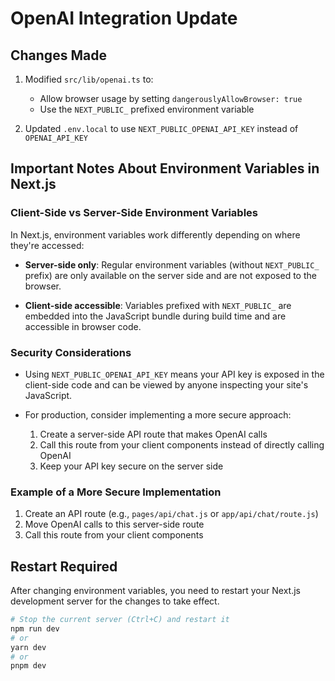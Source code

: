 # OpenAI Integration Update

## Changes Made

1. Modified `src/lib/openai.ts` to:
   - Allow browser usage by setting `dangerouslyAllowBrowser: true`
   - Use the `NEXT_PUBLIC_` prefixed environment variable

2. Updated `.env.local` to use `NEXT_PUBLIC_OPENAI_API_KEY` instead of `OPENAI_API_KEY`

## Important Notes About Environment Variables in Next.js

### Client-Side vs Server-Side Environment Variables

In Next.js, environment variables work differently depending on where they're accessed:

- **Server-side only**: Regular environment variables (without `NEXT_PUBLIC_` prefix) are only available on the server side and are not exposed to the browser.

- **Client-side accessible**: Variables prefixed with `NEXT_PUBLIC_` are embedded into the JavaScript bundle during build time and are accessible in browser code.

### Security Considerations

- Using `NEXT_PUBLIC_OPENAI_API_KEY` means your API key is exposed in the client-side code and can be viewed by anyone inspecting your site's JavaScript.

- For production, consider implementing a more secure approach:
  1. Create a server-side API route that makes OpenAI calls
  2. Call this route from your client components instead of directly calling OpenAI
  3. Keep your API key secure on the server side

### Example of a More Secure Implementation

1. Create an API route (e.g., `pages/api/chat.js` or `app/api/chat/route.js`)
2. Move OpenAI calls to this server-side route
3. Call this route from your client components

## Restart Required

After changing environment variables, you need to restart your Next.js development server for the changes to take effect.

```bash
# Stop the current server (Ctrl+C) and restart it
npm run dev
# or
yarn dev
# or
pnpm dev
```
